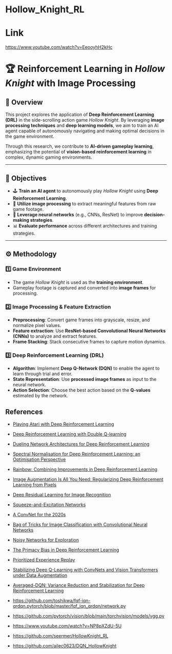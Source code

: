 # Hollow_Knight_RL

# Link
https://www.youtube.com/watch?v=EeooyhH2kHc

# 🏆 Reinforcement Learning in *Hollow Knight* with Image Processing

## 📌 Overview

This project explores the application of **Deep Reinforcement Learning (DRL)** in the side-scrolling action game *Hollow Knight*. By leveraging **image processing techniques** and **deep learning models**, we aim to train an AI agent capable of autonomously navigating and making optimal decisions in the game environment.

Through this research, we contribute to **AI-driven gameplay learning**, emphasizing the potential of **vision-based reinforcement learning** in complex, dynamic gaming environments.

---

## 🎯 Objectives

- 🕹 **Train an AI agent** to autonomously play *Hollow Knight* using **Deep Reinforcement Learning**.
- 🎥 **Utilize image processing** to extract meaningful features from raw game footage.
- 🧠 **Leverage neural networks** (e.g., CNNs, ResNet) to improve **decision-making strategies**.
- 📊 **Evaluate performance** across different architectures and training strategies.

---

## ⚙️ Methodology

### 1️⃣ **Game Environment**
- The game *Hollow Knight* is used as the **training environment**.
- Gameplay footage is captured and converted into **image frames** for processing.

### 2️⃣ **Image Processing & Feature Extraction**
- **Preprocessing**: Convert game frames into grayscale, resize, and normalize pixel values.
- **Feature extraction**: Use **ResNet-based Convolutional Neural Networks (CNNs)** to analyze and extract features.
- **Frame Stacking**: Stack consecutive frames to capture motion dynamics.

### 3️⃣ **Deep Reinforcement Learning (DRL)**
- **Algorithm**: Implement **Deep Q-Network (DQN)** to enable the agent to learn through trial and error.
- **State Representation**: Use **processed image frames** as input to the neural network.
- **Action Selection**: Choose the best action based on the **Q-values** estimated by the network.
<!--
# Action
## 攻擊
| 動作名稱 |     動作函數     |    按鍵    |
|:----:|:------------:|:--------:|
|  攻擊  |   Attack()   |    X     |
| 向上攻擊 | Attack_Up()  |  UP + X  |
| 短跳躍  | Short_Jump() | C + DOWN |
| 中跳躍  |  Mid_Jump()  |    C     |
| 向上技能 |  Skill_Up()  |  UP + Z  |
| 向下技能 | Skill_Down() | DOWN + Z |
|  衝刺  |    Rush()    | 左 Shift  |
|  治療  |    Cure()    |    A     |

## 移動
|  動作名稱  |     動作函數     |      按鍵      |
|:------:|:------------:|:------------:|
| 沒有任何動作 |  Nothing()   |      無       |
|   向左   | Move_Left()  |  LEFT(long)  |
|   向右   | Move_Right() | RIGHT(long)  |
|  轉頭左   | Turn_Left()  | LEFT(short)  |
|  轉頭右   | Turn_Right() | RIGHT(short) |
-->

## References 
- [Playing Atari with Deep Reinforcement Learning](https://www.cs.toronto.edu/~vmnih/docs/dqn.pdf)
- [Deep Reinforcement Learning with Double Q-learning](https://arxiv.org/abs/1509.06461)
- [Dueling Network Architectures for Deep Reinforcement Learning](https://arxiv.org/abs/1511.06581)
- [Spectral Normalisation for Deep Reinforcement Learning: an Optimisation Perspective](https://arxiv.org/abs/2105.05246)
- [Rainbow: Combining Improvements in Deep Reinforcement Learning](https://arxiv.org/abs/1710.02298)
- [Image Augmentation Is All You Need: Regularizing Deep Reinforcement Learning from Pixels](https://arxiv.org/abs/2004.13649)
- [Deep Residual Learning for Image Recognition](https://arxiv.org/abs/1512.03385)
- [Squeeze-and-Excitation Networks](https://arxiv.org/abs/1709.01507)
- [A ConvNet for the 2020s](https://arxiv.org/abs/2201.03545)
- [Bag of Tricks for Image Classification with Convolutional Neural Networks](https://arxiv.org/pdf/1812.01187.pdf)
- [Noisy Networks for Exploration](https://arxiv.org/abs/1706.10295)
- [The Primacy Bias in Deep Reinforcement Learning](https://arxiv.org/abs/2205.07802)
- [Prioritized Experience Replay](https://arxiv.org/abs/1511.05952)
- [Stabilizing Deep Q-Learning with ConvNets and Vision Transformers under Data Augmentation](https://arxiv.org/abs/2107.00644)
- [Averaged-DQN: Variance Reduction and Stabilization for Deep Reinforcement Learning](https://arxiv.org/abs/1611.01929)

- https://github.com/toshikwa/fqf-iqn-qrdqn.pytorch/blob/master/fqf_iqn_qrdqn/network.py
- https://github.com/pytorch/vision/blob/main/torchvision/models/vgg.py
- https://www.youtube.com/watch?v=NP8pXZdU-5U
- https://github.com/seermer/HollowKnight_RL
- https://github.com/ailec0623/DQN_HollowKnight
